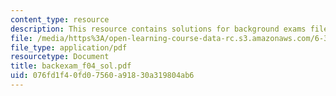 ```yaml
---
content_type: resource
description: This resource contains solutions for background exams file.
file: /media/https%3A/open-learning-course-data-rc.s3.amazonaws.com/6-341-discrete-time-signal-processing-fall-2005/076fd1f40fd07560a91830a319804ab6_backexam_f04_sol.pdf
file_type: application/pdf
resourcetype: Document
title: backexam_f04_sol.pdf
uid: 076fd1f4-0fd0-7560-a918-30a319804ab6
---
```

